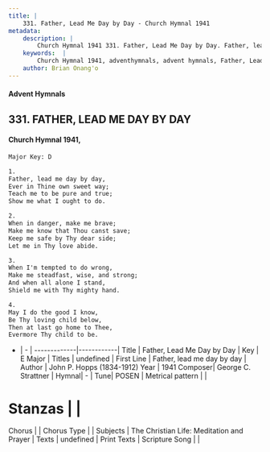 ```yaml
---
title: |
    331. Father, Lead Me Day by Day - Church Hymnal 1941
metadata:
    description: |
        Church Hymnal 1941 331. Father, Lead Me Day by Day. Father, lead me day by day, Ever in Thine own sweet way; Teach me to be pure and true; Show me what I ought to do. 
    keywords:  |
        Church Hymnal 1941, adventhymnals, advent hymnals, Father, Lead Me Day by Day, Father, lead me day by day . 
    author: Brian Onang'o
---
```


#### Advent Hymnals
## 331. FATHER, LEAD ME DAY BY DAY
####  Church Hymnal 1941,

```txt
Major Key: D

1.
Father, lead me day by day,
Ever in Thine own sweet way;
Teach me to be pure and true;
Show me what I ought to do.

2.
When in danger, make me brave;
Make me know that Thou canst save;
Keep me safe by Thy dear side;
Let me in Thy love abide.

3.
When I'm tempted to do wrong,
Make me steadfast, wise, and strong;
And when all alone I stand,
Shield me with Thy mighty hand.

4.
May I do the good I know,
Be Thy loving child below,
Then at last go home to Thee,
Evermore Thy child to be.

```

- |   -  |
-------------|------------|
Title | Father, Lead Me Day by Day |
Key | E Major |
Titles | undefined |
First Line | Father, lead me day by day  |
Author | John P. Hopps (1834-1912)
Year | 1941
Composer| George C. Strattner |
Hymnal|  - |
Tune| POSEN |
Metrical pattern | |
# Stanzas |  |
Chorus |  |
Chorus Type |  |
Subjects | The Christian Life: Meditation and Prayer |
Texts | undefined |
Print Texts | 
Scripture Song |  |
    
